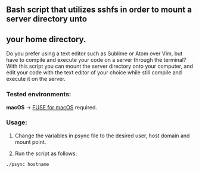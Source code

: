 ## Bash script that utilizes sshfs in order to mount a server directory unto 
## your home directory.

Do you prefer using a text editor such as Sublime or Atom over Vim, but have 
to compile and execute your code on a server through the terminal? With this 
script you can mount the server directory onto your computer, and edit your code 
with the text editor of your choice while still compile and execute it on the 
server.

### Tested environments:
__macOS__ -> [FUSE for macOS](https://osxfuse.github.io/) required.

### Usage: 
1. Change the variables in psync file to the desired user, host domain and 
mount point.
    
2. Run the script as follows:
        
```
./psync hostname
```

